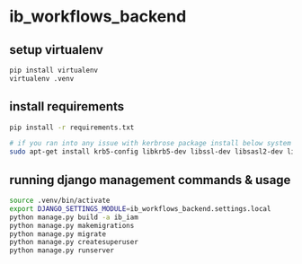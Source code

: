 # ib_workflows_backend

## setup virtualenv

```sh
pip install virtualenv
virtualenv .venv
```

## install requirements

```bash
pip install -r requirements.txt

# if you ran into any issue with kerbrose package install below system dependencies
sudo apt-get install krb5-config libkrb5-dev libssl-dev libsasl2-dev libsasl2-modules-gssapi-mit python3.7-dev python3-dev -y

```

## running django management commands & usage


```sh
source .venv/bin/activate
export DJANGO_SETTINGS_MODULE=ib_workflows_backend.settings.local
python manage.py build -a ib_iam
python manage.py makemigrations
python manage.py migrate
python manage.py createsuperuser
python manage.py runserver

```